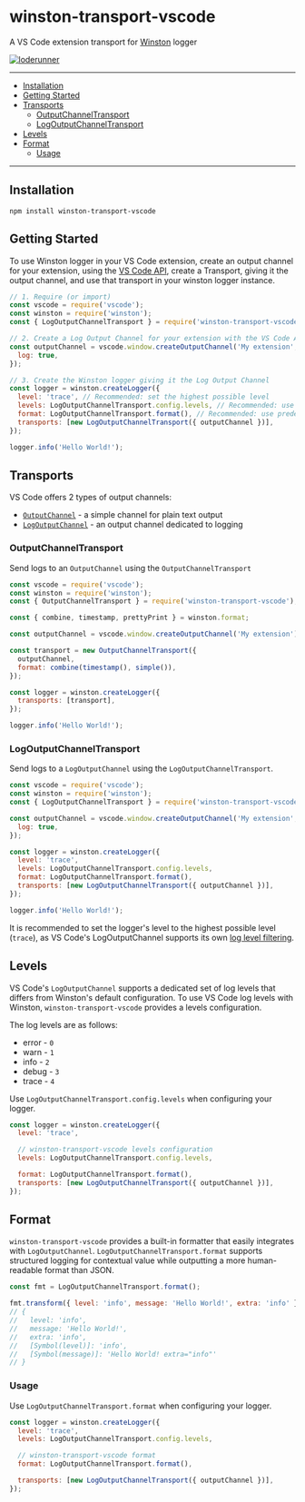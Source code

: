 # winston-transport-vscode

A VS Code extension transport for [Winston](https://github.com/winstonjs/winston) logger

[![loderunner](https://circleci.com/gh/loderunner/winston-transport-vscode.svg?style=shield)](https://app.circleci.com/pipelines/github/loderunner/winston-transport-vscode?branch=main)

---

- [Installation](#installation)
- [Getting Started](#getting-started)
- [Transports](#transports)
  - [OutputChannelTransport](#outputchanneltransport)
  - [LogOutputChannelTransport](#logoutputchanneltransport)
- [Levels](#levels)
- [Format](#format)
  - [Usage](#usage)

---

## Installation

```shell
npm install winston-transport-vscode
```

## Getting Started

To use Winston logger in your VS Code extension, create an output channel for
your extension, using the
[VS Code API](https://code.visualstudio.com/api/references/vscode-api#window.createOutputChannel),
create a Transport, giving it the output channel, and use that transport in your
winston logger instance.

```js
// 1. Require (or import)
const vscode = require('vscode');
const winston = require('winston');
const { LogOutputChannelTransport } = require('winston-transport-vscode');

// 2. Create a Log Output Channel for your extension with the VS Code API
const outputChannel = vscode.window.createOutputChannel('My extension', {
  log: true,
});

// 3. Create the Winston logger giving it the Log Output Channel
const logger = winston.createLogger({
  level: 'trace', // Recommended: set the highest possible level
  levels: LogOutputChannelTransport.config.levels, // Recommended: use predefined VS Code log levels
  format: LogOutputChannelTransport.format(), // Recommended: use predefined format
  transports: [new LogOutputChannelTransport({ outputChannel })],
});

logger.info('Hello World!');
```

## Transports

VS Code offers 2 types of output channels:

- [`OutputChannel`](https://code.visualstudio.com/api/references/vscode-api#OutputChannel) -
  a simple channel for plain text output
- [`LogOutputChannel`](https://code.visualstudio.com/api/references/vscode-api#LogOutputChannel) -
  an output channel dedicated to logging

### OutputChannelTransport

Send logs to an `OutputChannel` using the `OutputChannelTransport`

```js
const vscode = require('vscode');
const winston = require('winston');
const { OutputChannelTransport } = require('winston-transport-vscode');

const { combine, timestamp, prettyPrint } = winston.format;

const outputChannel = vscode.window.createOutputChannel('My extension');

const transport = new OutputChannelTransport({
  outputChannel,
  format: combine(timestamp(), simple()),
});

const logger = winston.createLogger({
  transports: [transport],
});

logger.info('Hello World!');
```

### LogOutputChannelTransport

Send logs to a `LogOutputChannel` using the `LogOutputChannelTransport`.

```js
const vscode = require('vscode');
const winston = require('winston');
const { LogOutputChannelTransport } = require('winston-transport-vscode');

const outputChannel = vscode.window.createOutputChannel('My extension', {
  log: true,
});

const logger = winston.createLogger({
  level: 'trace',
  levels: LogOutputChannelTransport.config.levels,
  format: LogOutputChannelTransport.format(),
  transports: [new LogOutputChannelTransport({ outputChannel })],
});

logger.info('Hello World!');
```

It is recommended to set the logger's level to the highest possible level
(`trace`), as VS Code's LogOutputChannel supports its own [log level filtering](https://code.visualstudio.com/updates/v1_73#_setting-log-level-per-output-channel).

## Levels

VS Code's `LogOutputChannel` supports a dedicated set of log levels that differs
from Winston's default configuration. To use VS Code log levels with Winston,
`winston-transport-vscode` provides a levels configuration.

The log levels are as follows:

- error - `0`
- warn - `1`
- info - `2`
- debug - `3`
- trace - `4`

Use `LogOutputChannelTransport.config.levels` when configuring your logger.

```js
const logger = winston.createLogger({
  level: 'trace',

  // winston-transport-vscode levels configuration
  levels: LogOutputChannelTransport.config.levels,

  format: LogOutputChannelTransport.format(),
  transports: [new LogOutputChannelTransport({ outputChannel })],
});
```

## Format

`winston-transport-vscode` provides a built-in formatter that easily integrates
with `LogOutputChannel`. `LogOutputChannelTransport.format` supports structured
logging for contextual value while outputting a more human-readable format than
JSON.

```js
const fmt = LogOutputChannelTransport.format();

fmt.transform({ level: 'info', message: 'Hello World!', extra: 'info' });
// {
//   level: 'info',
//   message: 'Hello World!',
//   extra: 'info',
//   [Symbol(level)]: 'info',
//   [Symbol(message)]: 'Hello World! extra="info"'
// }
```

### Usage

Use `LogOutputChannelTransport.format` when configuring your logger.

```js
const logger = winston.createLogger({
  level: 'trace',
  levels: LogOutputChannelTransport.config.levels,

  // winston-transport-vscode format
  format: LogOutputChannelTransport.format(),

  transports: [new LogOutputChannelTransport({ outputChannel })],
});
```
